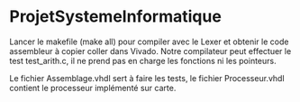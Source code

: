 # ProjetSystemeInformatique
Lancer le makefile (make all) pour compiler avec le Lexer et obtenir le code assembleur à copier coller dans Vivado.
Notre compilateur peut effectuer le test test_arith.c, il ne prend pas en charge les fonctions ni les pointeurs.

Le fichier Assemblage.vhdl sert à faire les tests, le fichier Processeur.vhdl contient le processeur implémenté sur carte.
